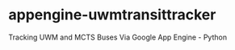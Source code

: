 appengine-uwmtransittracker
===========================

Tracking UWM and MCTS Buses Via Google App Engine - Python

